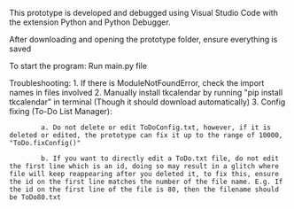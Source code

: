 This prototype is developed and debugged using Visual Studio Code with the extension Python and Python Debugger.

After downloading and opening the prototype folder, ensure everything is saved

To start the program: 
    Run main.py file

Troubleshooting: 
        1. If there is ModuleNotFoundError, check the import names in files involved
        2. Manually install tkcalendar by running "pip install tkcalendar" in terminal (Though it should download automatically)
        3. Config fixing (To-Do List Manager):
        
            a. Do not delete or edit ToDoConfig.txt, however, if it is deleted or edited, the prototype can fix it up to the range of 10000, "ToDo.fixConfig()"

            b. If you want to directly edit a ToDo.txt file, do not edit the first line which is an id, doing so may result in a glitch where file will keep reappearing after you deleted it, to fix this, ensure the id on the first line matches the number of the file name. E.g. If the id on the first line of the file is 80, then the filename should be ToDo80.txt



